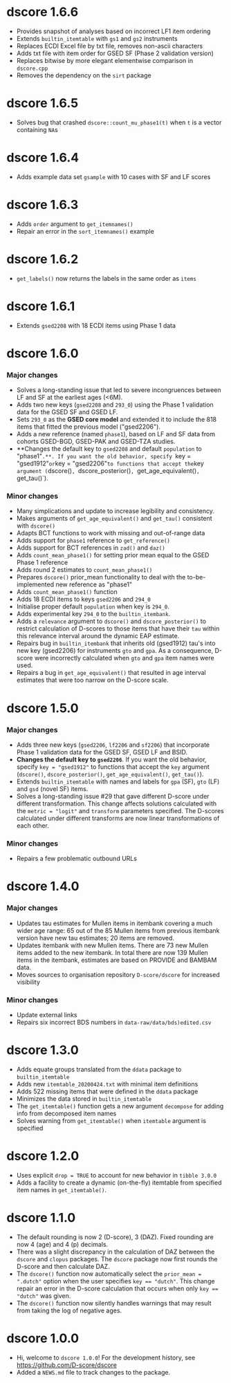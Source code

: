 # dscore 1.6.6

* Provides snapshot of analyses based on incorrect LF1 item ordering
* Extends `builtin_itemtable` with `gs1` and `gs2` instruments
* Replaces ECDI Excel file by txt file, removes non-ascii characters
* Adds txt file with item order for GSED SF (Phase 2 validation version)
* Replaces bitwise by more elegant elementwise comparison in `dscore.cpp`
* Removes the dependency on the `sirt` package

# dscore 1.6.5

* Solves bug that crashed `dscore::count_mu_phase1(t)` when `t` is a vector containing `NA`s

# dscore 1.6.4

* Adds example data set `gsample` with 10 cases with SF and LF scores

# dscore 1.6.3

* Adds `order` argument to `get_itemnames()`
* Repair an error in the `sort_itemnames()` example

# dscore 1.6.2

* `get_labels()` now returns the labels in the same order as `items`

# dscore 1.6.1 

* Extends `gsed2208` with 18 ECDI items using Phase 1 data

# dscore 1.6.0

### Major changes

* Solves a long-standing issue that led to severe incongruences between LF and SF at the earliest ages (<6M).
* Adds two new keys (`gsed2208` and `293_0`) using the Phase 1 validation data for the GSED SF and GSED LF.
* Sets `293_0` as the **GSED core model** and extended it to include the 818 items that fitted the previous model ("gsed2206").
* Adds a new reference (named `phase1`), based on LF and SF data from cohorts GSED-BGD, GSED-PAK and GSED-TZA studies. 
* **Changes the default key to `gsed2208` and default `population` to "phase1"`.**. If you want the old behavior, specify `key = "gsed1912"` or `key = "gsed2206"` to functions that accept the `key` argument (`dscore()`, `dscore_posterior()`, `get_age_equivalent()`, `get_tau()`).

### Minor changes

* Many simplications and update to increase legibility and consistency.
* Makes arguments of `get_age_equivalent()` and `get_tau()` consistent with `dscore()`
* Adapts BCT functions to work with missing and out-of-range data
* Adds support for `phase1` reference  to `get_reference()`
* Adds support for BCT references in `zad()` and `daz()`
* Adds `count_mean_phase1()` for setting prior mean equal to the GSED Phase 1 reference
* Adds round 2 estimates to `count_mean_phase1()`
* Prepares `dscore()` prior_mean functionality to deal with the to-be-implemented new reference as "phase1"
* Adds `count_mean_phase1()` function
* Adds 18 ECDI items to keys `gsed2206` and `294_0`
* Initialise proper default `population` when key is `294_0`.
* Adds experimental key `294_0` to the `builtin_itembank`.
* Adds a `relevance` argument to `dscore()` and `dscore_posterior()` to restrict calculation of D-scores to those items that have their `tau` within this relevance interval around the dynamic EAP estimate.
* Repairs bug in `builtin_itembank` that inherits old (gsed1912) tau's into new key (gsed2206) for instruments `gto` and `gpa`. As a consequence, D-score were incorrectly calculated when `gto` and `gpa` item names were used.
* Repairs a bug in `get_age_equivalent()` that resulted in age interval estimates that were too narrow on the D-score scale.

# dscore 1.5.0

### Major changes

* Adds three new keys (`gsed2206`, `lf2206` and `sf2206`) that incorporate Phase 1 validation data for the GSED SF, GSED LF and BSID.
* **Changes the default key to `gsed2206`**. If you want the old behavior, specify `key = "gsed1912"` to functions that accept the `key` argument (`dscore()`, `dscore_posterior()`, `get_age_equivalent()`, `get_tau()`).
* Extends `builtin_itemtable` with names and labels for `gpa` (SF), `gto` (LF) and `gsd` (novel SF) items.
* Solves a long-standing issue #29 that gave different D-score under different transformation. This change affects solutions calculated with the `metric = "logit"` and `transform` parameters specified. The D-scores calculated under different transforms are now linear transformations of each other.

### Minor changes

* Repairs a few problematic outbound URLs

# dscore 1.4.0

### Major changes

* Updates tau estimates for Mullen items in itembank covering a much wider age range: 65 out of the 85 Mullen items from previous itembank version have new tau estimates; 20 items are removed. 
* Updates itembank with new Mullen items. There are 73 new Mullen items added to the new itembank. In total there are now 139 Mullen items in the itembank, estimates are based on PROVIDE and BAMBAM data.
* Moves sources to organisation repository `D-score/dscore` for increased visibility

### Minor changes

* Update external links
* Repairs six incorrect BDS numbers in `data-raw/data/bds)edited.csv`

# dscore 1.3.0

* Adds equate groups translated from the `ddata` package to `builtin_itemtable`
* Adds new `itemtable_20200424.txt` with minimal item definitions
* Adds 522 missing items that were defined in the `ddata` package
* Minimizes the data stored in `builtin_itemtable`
* The `get_itemtable()` function gets a new argument `decompose` for adding info from decomposed item names
* Solves warning from `get_itemtable()` when `itemtable` argument is specified
 
# dscore 1.2.0

* Uses explicit `drop = TRUE` to account for new behavior in `tibble 3.0.0`
* Adds a facility to create a dynamic (on-the-fly) itemtable from 
specified item names in `get_itemtable()`.

# dscore 1.1.0

* The default rounding is now 2 (D-score), 3 (DAZ). Fixed rounding are now
4 (age) and 4 (p) decimals.
* There was a slight discrepancy in the calculation of DAZ between the
`dscore` and `clopus` packages. The `dscore` package now first rounds
the D-score and then calculate DAZ.
* The `dscore()` function now automatically select the `prior_mean = ".dutch"` 
option when the user specifies `key == "dutch"`. This change repair an error
in the D-score calculation that occurs when only `key == "dutch"` was given.
* The `dscore()` function now silently handles warnings that may result 
from taking the log of negative ages.

# dscore 1.0.0

* Hi, welcome to `dscore 1.0.0`! For the development history, see
<https://github.com/D-score/dscore>
* Added a `NEWS.md` file to track changes to the package.
